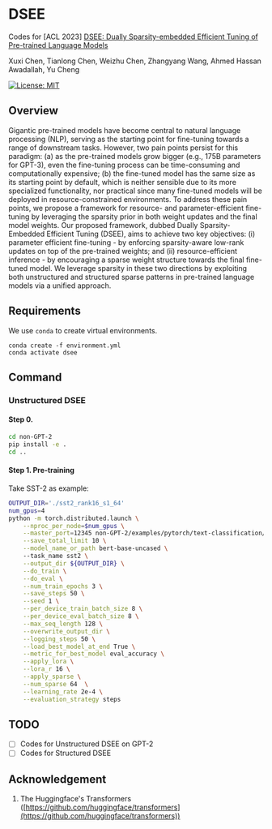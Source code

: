 # DSEE


Codes for [ACL 2023] [DSEE: Dually Sparsity-embedded Efficient Tuning of Pre-trained Language Models](https://arxiv.org/abs/2111.00160)

Xuxi Chen, Tianlong Chen, Weizhu Chen, Zhangyang Wang, Ahmed Hassan Awadallah, Yu Cheng

[![License: MIT](https://img.shields.io/badge/License-MIT-green.svg)](https://opensource.org/licenses/MIT)

## Overview
Gigantic pre-trained models have become central to natural language processing (NLP), serving as the starting point for fine-tuning towards a range of downstream tasks. However, two pain points persist for this paradigm: (a) as the pre-trained models grow bigger (e.g., $175$B parameters for GPT-3), even the fine-tuning process can be time-consuming and computationally expensive; (b) the fine-tuned model has the same size as its starting point by default, which is neither sensible due to its more specialized functionality, nor practical since many fine-tuned models will be deployed in resource-constrained environments. To address these pain points, we propose a framework for resource- and parameter-efficient fine-tuning by leveraging the sparsity prior in both weight updates and the final model weights. Our proposed framework, dubbed Dually Sparsity-Embedded Efficient Tuning (DSEE), aims to achieve two key objectives: (i) parameter efficient fine-tuning -  by enforcing sparsity-aware low-rank updates on top of the pre-trained weights; and (ii) resource-efficient inference - by encouraging a sparse weight structure towards the final fine-tuned model. We leverage sparsity in these two directions by exploiting both unstructured and structured sparse patterns in pre-trained language models via
a unified approach. 
## Requirements

We use `conda` to create virtual environments. 
```{bash}
conda create -f environment.yml
conda activate dsee
```

## Command

### Unstructured DSEE
#### Step 0.

```bash
cd non-GPT-2
pip install -e .
cd ..
```

#### Step 1. Pre-training

Take SST-2 as example:
```bash
OUTPUT_DIR='./sst2_rank16_s1_64'
num_gpus=4
python -m torch.distributed.launch \
    --nproc_per_node=$num_gpus \
    --master_port=12345 non-GPT-2/examples/pytorch/text-classification/run_glue.py \
    --save_total_limit 10 \
    --model_name_or_path bert-base-uncased \ 
    --task_name sst2 \
    --output_dir ${OUTPUT_DIR} \
    --do_train \
    --do_eval \
    --num_train_epochs 3 \
    --save_steps 50 \
    --seed 1 \
    --per_device_train_batch_size 8 \
    --per_device_eval_batch_size 8 \
    --max_seq_length 128 \
    --overwrite_output_dir \
    --logging_steps 50 \
    --load_best_model_at_end True \
    --metric_for_best_model eval_accuracy \
    --apply_lora \
    --lora_r 16 \
    --apply_sparse \
    --num_sparse 64  \
    --learning_rate 2e-4 \
    --evaluation_strategy steps 
```
## TODO
- [ ] Codes for Unstructured DSEE on GPT-2
- [ ] Codes for Structured DSEE

## Acknowledgement

1. The Huggingface's Transformers ([https://github.com/huggingface/transformers](https://github.com/huggingface/transformers))